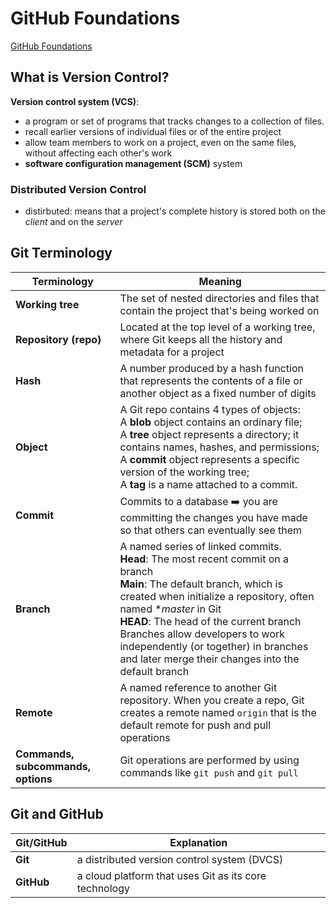 # GitHub Foundations
[GitHub Foundations](https://learn.microsoft.com/en-us/collections/o1njfe825p602p)

## What is Version Control?
**Version control system (VCS)**: 
- a program or set of programs that tracks changes to a collection of files.
- recall earlier versions of individual files or of the entire project
- allow team members to work on a project, even on the same files, without affecting each other's work
- **software configuration management (SCM)** system

### Distributed Version Control
- distirbuted: means that a project's complete history is stored both on the *client* and on the *server*

## Git Terminology
| Terminology                        | Meaning                                                                                                                                                                                                                                                                                                                                                                                   |
| ---------------------------------- | ----------------------------------------------------------------------------------------------------------------------------------------------------------------------------------------------------------------------------------------------------------------------------------------------------------------------------------------------------------------------------------------- |
| **Working tree**                   | The set of nested directories and files that contain the project that's being worked on                                                                                                                                                                                                                                                                                                   |
| **Repository (repo)**              | Located at the top level of a working tree, where Git keeps all the history and metadata for a project                                                                                                                                                                                                                                                                                    |
| **Hash**                           | A number produced by a hash function that represents the contents of a file or another object as a fixed number of digits                                                                                                                                                                                                                                                                 |
| **Object**                         | A Git repo contains 4 types of objects: </br> A **blob** object contains an ordinary file; </br> A **tree** object represents a directory; it contains names, hashes, and permissions; </br> A **commit** object represents a specific version of the working tree; </br> A **tag** is a name attached to a commit.                                                                       |
| **Commit**                         | Commits to a database ➡️ you are committing the changes you have made so that others can eventually see them                                                                                                                                                                                                                                                                               |
| **Branch**                         | A named series of linked commits. </br> **Head**: The most recent commit on a branch </br> **Main**: The default branch, which is created when initialize a repository, often named **master* in Git </br> **HEAD**: The head of the current branch </br> Branches allow developers to work independently (or together) in branches and later merge their changes into the default branch |
| **Remote**                         | A named reference to another Git repository. When you create a repo, Git creates a remote named `origin` that is the default remote for push and pull operations                                                                                                                                                                                                                          |
| **Commands, subcommands, options** | Git operations are performed by using commands like `git push` and `git pull`                                                                                                                                                                                                                                                                                                             |


## Git and GitHub
| Git/GitHub | Explanation                                           |
| ---------- | ----------------------------------------------------- |
| **Git**    | a distributed version control system (DVCS)           |
| **GitHub** | a cloud platform that uses Git as its core technology |
